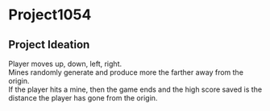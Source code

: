 # Project1054

## Project Ideation 
Player moves up, down, left, right.<br>
Mines randomly generate and produce more the farther away from the origin.<br>
If the player hits a mine, then the game ends and the high score saved is the distance the player has gone from the origin.<br>
